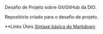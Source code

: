 Desafio de Projeto sobre Git/GitHub da DIO.

Repositório criado para o desafio de projeto.

**Links Úteis
[Sintaxe básica do Markdown](https://www.markdownguide.org/basic-syntax/)
